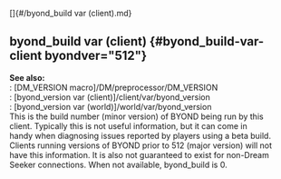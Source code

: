 []{#/byond_build var (client).md}    
## byond_build var (client) {#byond_build-var-client byondver="512"}    
**See also:**    
:   [DM_VERSION macro]/DM/preprocessor/DM_VERSION    
:   [byond_version var (client)]/client/var/byond_version    
:   [byond_version var (world)]/world/var/byond_version    
This is the build number (minor version) of BYOND being run by this    
client. Typically this is not useful information, but it can come in    
handy when diagnosing issues reported by players using a beta build.    
Clients running versions of BYOND prior to 512 (major version) will not    
have this information. It is also not guaranteed to exist for non-Dream    
Seeker connections. When not available, byond_build is 0.  